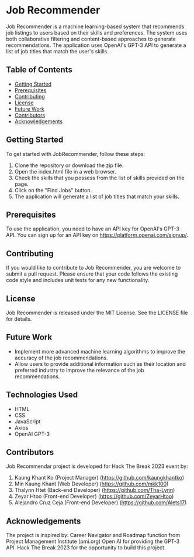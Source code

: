 # Job Recommender

Job Recommender is a machine learning-based system that recommends job listings to users based on their skills and preferences. The system uses both collaborative filtering and content-based approaches to generate recommendations. The application uses OpenAI's GPT-3 API to generate a list of job titles that match the user's skills.

## Table of Contents

- [Getting Started](#getting-started)
- [Prerequisites](#prerequisites)
- [Contributing](#contributing)
- [License](#license)
- [Future Work](#future-work)
- [Contributors](#contributors)
- [Acknowledgements](#acknowledgements)


## Getting Started

To get started with JobRecommender, follow these steps:

1. Clone the repository or download the zip file.
2. Open the index.html file in a web browser.
3. Check the skills that you possess from the list of skills provided on the page.
4. Click on the "Find Jobs" button.
5. The application will generate a list of job titles that match your skills.

## Prerequisites

To use the application, you need to have an API key for OpenAI's GPT-3 API. You can sign up for an API key on https://platform.openai.com/signup/.

## Contributing

If you would like to contribute to Job Recommender, you are welcome to submit a pull request. Please ensure that your code follows the existing code style and includes unit tests for any new functionality.

## License

Job Recommender is released under the MIT License. See the LICENSE file for details.

## Future Work

- Implement more advanced machine learning algorithms to improve the accuracy of the job recommendations.
- Allow users to provide additional information such as their location and preferred industry to improve the relevance of the job recommendations.

## Technologies Used

- HTML
- CSS
- JavaScript
- Axios
- OpenAI GPT-3

## Contributors

Job Recommendar project is developed for Hack The Break 2023 event by:

1. Kaung Khant Ko (Project Manager) (https://github.com/kaungkhantko)
2. Min Kaung Khant (Web Developer) (https://github.com/mkk100)
3. Thalynn Htet (Back-end Developer) (https://github.com/Tha-Lynn)
4. Zeyar Htoo (Front-end Developer) (https://github.com/ZeyarHtoo)
5. Alejandro Cruz Ceja (Front-end Developer) (https://github.com/Alets17)

## Acknowledgements

The project is inspired by: Career Navigator and Roadmap function from Project Management Institute (pmi.org)
Open AI for providing the GPT-3 API.
Hack The Break 2023 for the opportunity to build this project.

